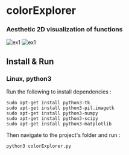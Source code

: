 # colorExplorer
### Aesthetic 2D visualization of functions

![ex1](https://github.com/CorentinDumery/colorExplorer/blob/master/Images/wavies.png)
![ex1](https://github.com/CorentinDumery/colorExplorer/blob/master/Images/the%20pear%20of%20illusions.png)


## Install & Run
### Linux, python3
Run the following to install dependencies :
``` 
sudo apt-get install python3-tk
sudo apt-get install python3-pil.imagetk
sudo apt-get install python3-numpy
sudo apt-get install python3-scipy
sudo apt-get install python3-matplotlib
```
Then navigate to the project's folder and run :
``` 
python3 colorExplorer.py
```
